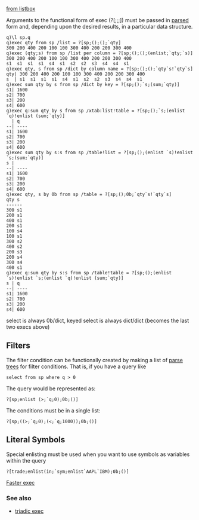 [from listbox](http://www.listbox.com/member/archive/1080/2007/10/sort/time_rev/page/1/entry/0:89/20071005195731:5FE568DA-739E-11DC-B011-44E0B46F41FF/)

Arguments to the functional form of exec (?\[;;;\]) must be passed in [parsed](Reference/parse "wikilink") form and, depending upon the desired results, in a particular data structure.

    q)\l sp.q
    q)exec qty from sp /list = ?[sp;();();`qty]
    300 200 400 200 100 100 300 400 200 200 300 400
    q)exec (qty;s) from sp /list per column = ?[sp;();();(enlist;`qty;`s)]
    300 200 400 200 100 100 300 400 200 200 300 400
    s1  s1  s1  s1  s4  s1  s2  s2  s3  s4  s4  s1
    q)exec qty, s from sp /dict by column name = ?[sp;();();`qty`s!`qty`s]
    qty| 300 200 400 200 100 100 300 400 200 200 300 400
    s  | s1  s1  s1  s1  s4  s1  s2  s2  s3  s4  s4  s1
    q)exec sum qty by s from sp /dict by key = ?[sp;();`s;(sum;`qty)]
    s1| 1600
    s2| 700
    s3| 200
    s4| 600
    q)exec q:sum qty by s from sp /xtab:list!table = ?[sp;();`s;(enlist `q)!enlist (sum;`qty)]
      | q
    --| ----
    s1| 1600
    s2| 700
    s3| 200
    s4| 600
    q)exec sum qty by s:s from sp /table!list = ?[sp;();(enlist `s)!enlist `s;(sum;`qty)]
    s |
    --| ----
    s1| 1600
    s2| 700
    s3| 200
    s4| 600
    q)exec qty, s by 0b from sp /table = ?[sp;();0b;`qty`s!`qty`s]
    qty s
    ------
    300 s1
    200 s1
    400 s1
    200 s1
    100 s4
    100 s1
    300 s2
    400 s2
    200 s3
    200 s4
    300 s4
    400 s1
    q)exec q:sum qty by s:s from sp /table!table = ?[sp;();(enlist `s)!enlist `s;(enlist `q)!enlist (sum;`qty)]
    s | q
    --| ----
    s1| 1600
    s2| 700
    s3| 200
    s4| 600

select is always 0b/dict, keyed select is always dict/dict (becomes the last two execs above)

Filters
-------

The filter condition can be functionally created by making a list of [parse trees](Reference/parse_tree "wikilink") for filter conditions. That is, if you have a query like

    select from sp where q > 0

The query would be represented as:

    ?[sp;enlist (>;`q;0);0b;()]

The conditions must be in a single list:

    ?[sp;((>;`q;0);(<;`q;1000));0b;()]

Literal Symbols
---------------

Special enlisting must be used when you want to use symbols as variables within the query

    ?[trade;enlist(in;`sym;enlist`AAPL`IBM);0b;()]

[Faster exec](http://www.kx.com/q/d/a/q.htm#Exec)

### See also

-   [triadic exec](Reference/QuestionSymbol#exec "wikilink")

